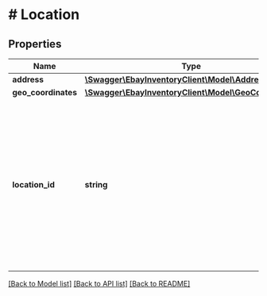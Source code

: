 # # Location

## Properties

Name | Type | Description | Notes
------------ | ------------- | ------------- | -------------
**address** | [**\Swagger\EbayInventoryClient\Model\Address**](Address.md) |  | [optional]
**geo_coordinates** | [**\Swagger\EbayInventoryClient\Model\GeoCoordinates**](GeoCoordinates.md) |  | [optional]
**location_id** | **string** | A unique eBay-assigned ID for the location. Note: This field should not be confused with the seller-defined merchantLocationKey value. It is the merchantLocationKey value which is used to identify an inventory location when working with inventory location API calls. The locationId value is only used internally by eBay. | [optional]

[[Back to Model list]](../../README.md#models) [[Back to API list]](../../README.md#endpoints) [[Back to README]](../../README.md)

